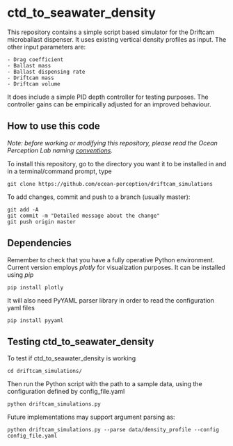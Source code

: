 # ctd_to_seawater_density

This repository contains a simple script based simulator for the Driftcam microballast dispenser. It uses existing vertical density profiles as input. The other input parameters are:

    - Drag coefficient
    - Ballast mass
    - Ballast dispensing rate
    - Driftcam mass
    - Driftcam volume

It does include a simple PID depth controller for testing purposes. The controller gains can be empirically adjusted for an improved behaviour. 

## How to use this code
*Note: before working or modifying this repository, please read the Ocean Perception Lab naming [conventions](https://github.com/ocean-perception/conventions).*

To install this repository, go to the directory you want it to be installed in and in a terminal/command prompt, type

    git clone https://github.com/ocean-perception/driftcam_simulations
    
To add changes, commit and push to a branch (usually master):

    git add -A
    git commit -m "Detailed message about the change"
    git push origin master

## Dependencies
Remember to check that you have a fully operative Python environment. Current version employs *plotly* for visualization purposes. It can be installed using *pip*

    pip install plotly

It will also need PyYAML parser library in order to read the configuration yaml files

    pip install pyyaml

## Testing ctd_to_seawater_density

To test if ctd_to_seawater_density is working

    cd driftcam_simulations/
    
Then run the Python script with the path to a sample data, using the configuration defined by config_file.yaml

    python driftcam_simulations.py 

Future implementations may support argument parsing as:

    python driftcam_simulations.py --parse data/density_profile --config config_file.yaml
    

